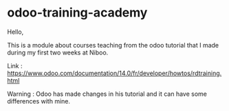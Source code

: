# odoo-training-academy


Hello, 

This is a module about courses teaching from the odoo tutorial that I made during my first two weeks at Niboo. 

Link : https://www.odoo.com/documentation/14.0/fr/developer/howtos/rdtraining.html

Warning : Odoo has made changes in his tutorial and it can have some differences with mine.
